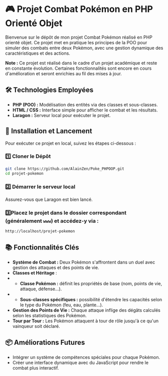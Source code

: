 # 🎮 Projet Combat Pokémon en PHP Orienté Objet

Bienvenue sur le dépôt de mon projet Combat Pokémon réalisé en PHP orienté objet. Ce projet met en pratique les principes de la POO pour simuler des combats entre deux Pokémon, avec une gestion dynamique des caractéristiques et des actions.

**Note :** Ce projet est réalisé dans le cadre d'un projet académique et reste en constante évolution. Certaines fonctionnalités sont encore en cours d'amélioration et seront enrichies au fil des mises à jour.

## 🛠️ Technologies Employées

- **PHP (POO) :** Modélisation des entités via des classes et sous-classes.
- **HTML / CSS :** Interface simple pour afficher le combat et les résultats.
- **Laragon :** Serveur local pour exécuter le projet.

## 🚀 Installation et Lancement

Pour exécuter ce projet en local, suivez les étapes ci-dessous :

### 1️⃣ Cloner le Dépôt

```bash
git clone https://github.com/AlainZen/Poke_PHPOOP.git
cd projet-pokemon
``` 
### 2️⃣ Démarrer le serveur local
Assurez-vous que Laragon est bien lancé.

### 3️⃣Placez le projet dans le dossier correspondant (généralement `www`) et accédez-y via :
```bash
http://localhost/projet-pokemon
``` 

## 📚 Fonctionnalités Clés
- **Système de Combat :** Deux Pokémon s'affrontent dans un duel avec gestion des attaques et des points de vie.
- **Classes et Héritage** :
- - **Classe Pokémon :** définit les propriétés de base (nom, points de vie, attaque, défense...).
- - **Sous-classes spécifiques :** possibilité d'étendre les capacités selon le type du Pokémon (feu, eau, plante...).
- **Gestion des Points de Vie :** Chaque attaque inflige des dégâts calculés selon les statistiques des Pokémon.
- **Tour par Tour :** Les Pokémon attaquent à tour de rôle jusqu'à ce qu'un vainqueur soit déclaré.

## 📦 Améliorations Futures

- Intégrer un système de compétences spéciales pour chaque Pokémon.
- Créer une interface dynamique avec du JavaScript pour rendre le combat plus interactif.

